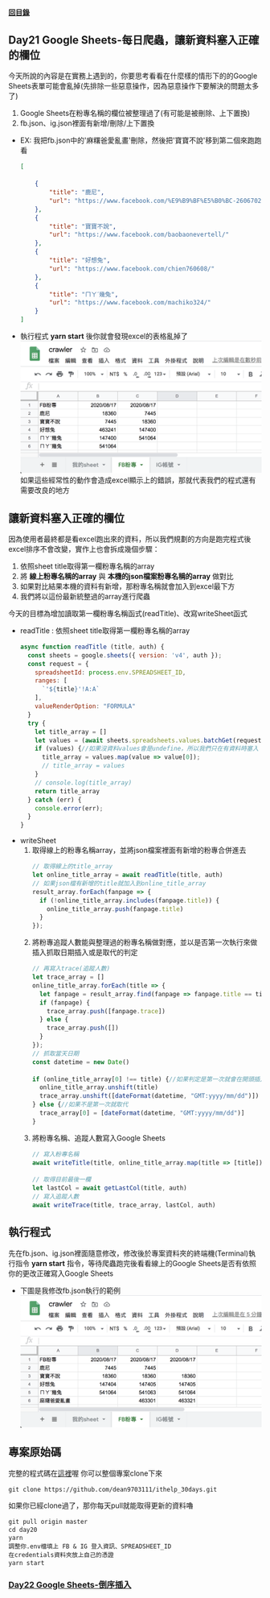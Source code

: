 
#### [回目錄](../README.md)
## Day21 Google Sheets-每日爬蟲，讓新資料塞入正確的欄位

今天所說的內容是在實務上遇到的，你要思考看看在什麼樣的情形下的的Google Sheets表單可能會亂掉(先排除一些惡意操作，因為惡意操作下要解決的問題太多了)
1. Google Sheets在粉專名稱的欄位被整理過了(有可能是被刪除、上下置換)
2. fb.json、ig.json裡面有新增/刪除/上下置換

* EX: 我把fb.json中的'麻糬爸愛亂畫'刪除，然後把'寶寶不說'移到第二個來跑跑看
    ```json
    [
        
        {
            "title": "鹿尼",
            "url": "https://www.facebook.com/%E9%B9%BF%E5%B0%BC-260670294340690/"
        },
        {
            "title": "寶寶不說",
            "url": "https://www.facebook.com/baobaonevertell/"
        },
        {
            "title": "好想兔",
            "url": "https://www.facebook.com/chien760608/"
        },
        {
            "title": "ㄇㄚˊ幾兔",
            "url": "https://www.facebook.com/machiko324/"
        }
    ]
    ```
* 執行程式 **yarn start** 後你就會發現excel的表格亂掉了  
    ![image](./article_img/googlesheetserr.png)  
如果這些經常性的動作會造成excel顯示上的錯誤，那就代表我們的程式還有需要改良的地方

讓新資料塞入正確的欄位
----
因為使用者最終都是看excel跑出來的資料，所以我們規劃的方向是跑完程式後excel排序不會改變，實作上也會拆成幾個步驟：
1. 依照sheet title取得第一欄粉專名稱的array
2. 將 **線上粉專名稱的array** 與 **本機的json檔案粉專名稱的array** 做對比
3. 如果對比結果本機的資料有新增，那粉專名稱就會加入到excel最下方
4. 我們將以這份最新統整過的array進行爬蟲

今天的目標為增加讀取第一欄粉專名稱函式(readTitle)、改寫writeSheet函式  
  * readTitle : 依照sheet title取得第一欄粉專名稱的array
    ```js
    async function readTitle (title, auth) {
      const sheets = google.sheets({ version: 'v4', auth });
      const request = {
        spreadsheetId: process.env.SPREADSHEET_ID,
        ranges: [
          `'${title}'!A:A`
        ],
        valueRenderOption: "FORMULA"
      }
      try {
        let title_array = []
        let values = (await sheets.spreadsheets.values.batchGet(request)).data.valueRanges[0].values;
        if (values) {//如果沒資料values會是undefine，所以我們只在有資料時塞入
          title_array = values.map(value => value[0]);
          // title_array = values
        }
        // console.log(title_array)
        return title_array
      } catch (err) {
        console.error(err);
      }
    }
    ```
  * writeSheet 
      1. 取得線上的粉專名稱array，並將json檔案裡面有新增的粉專合併進去
          ```js
          // 取得線上的title_array
          let online_title_array = await readTitle(title, auth)
          // 如果json檔有新增的title就加入到online_title_array
          result_array.forEach(fanpage => {
            if (!online_title_array.includes(fanpage.title)) {
              online_title_array.push(fanpage.title)
            }
          });
          ```
      2. 將粉專追蹤人數能與整理過的粉專名稱做對應，並以是否第一次執行來做插入抓取日期插入或是取代的判定
          ```js
          // 再寫入trace(追蹤人數)
          let trace_array = []
          online_title_array.forEach(title => {
            let fanpage = result_array.find(fanpage => fanpage.title == title)
            if (fanpage) {
              trace_array.push([fanpage.trace])
            } else {
              trace_array.push([])
            }
          });
          // 抓取當天日期
          const datetime = new Date()

          if (online_title_array[0] !== title) {//如果判定是第一次就會在開頭插入
            online_title_array.unshift(title)
            trace_array.unshift([dateFormat(datetime, "GMT:yyyy/mm/dd")])
          } else {//如果不是第一次就取代
            trace_array[0] = [dateFormat(datetime, "GMT:yyyy/mm/dd")]
          }
          ```
      3. 將粉專名稱、追蹤人數寫入Google Sheets
          ```js
          // 寫入粉專名稱
          await writeTitle(title, online_title_array.map(title => [title]), auth)

          // 取得目前最後一欄
          let lastCol = await getLastCol(title, auth)
          // 寫入追蹤人數
          await writeTrace(title, trace_array, lastCol, auth)
          ```
執行程式
----
先在fb.json、ig.json裡面隨意修改，修改後於專案資料夾的終端機(Terminal)執行指令 **yarn start** 指令，等待爬蟲跑完後看看線上的Google Sheets是否有依照你的更改正確寫入Google Sheets  
* 下圖是我修改fb.json執行的範例  
    ![image](./article_img/googlesheets.png)

專案原始碼
----
完整的程式碼在[這裡](https://github.com/dean9703111/ithelp_30days/day20)喔
你可以整個專案clone下來  
```
git clone https://github.com/dean9703111/ithelp_30days.git
```
如果你已經clone過了，那你每天pull就能取得更新的資料嚕  
```
git pull origin master
cd day20
yarn
調整你.env檔填上 FB & IG 登入資訊、SPREADSHEET_ID
在credentials資料夾放上自己的憑證
yarn start
```
### [Day22 Google Sheets-倒序插入](/day22/README.md)